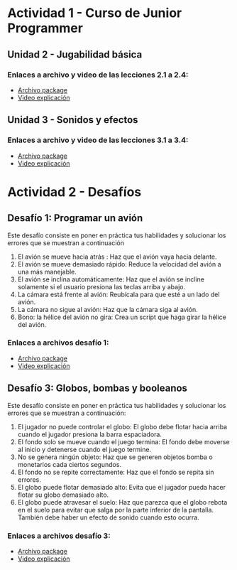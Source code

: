 # Actividad 1 - Curso de Junior Programmer

## Unidad 2 - Jugabilidad básica

### Enlaces a archivo y video de las lecciones 2.1 a 2.4:
- [Archivo package](https://github.com/Sergio473/CVU1R2/releases/Prototype)
- [Video explicación](https://drive.google.com/file/d/1DQsejDUuA8zs-x1nhNeTgW5EdP5WNdDK/view?usp=sharing)

## Unidad 3 - Sonidos y efectos

### Enlaces a archivo y video de las lecciones 3.1 a 3.4:
- [Archivo package](https://github.com/Sergio473/CVU1R2/releases/Prototype3)
- [Video explicación](https://drive.google.com/file/d/1FaLsA0AFhRHBucEqV3HWurF9vtgG9Sjn/view?usp=sharing)
    
# Actividad 2 - Desafíos

## Desafío 1: Programar un avión

Este desafío consiste en poner en práctica tus habilidades y solucionar los errores que se muestran a continuación 
1.	El avión se mueve hacia atrás : Haz que el avión vaya hacia delante. 
2.	El avión se mueve demasiado rápido: Reduce la velocidad del avión a una más manejable. 
3.	El avión se inclina automáticamente: Haz que el avión se incline solamente si el usuario presiona las teclas arriba y abajo. 
4.	La cámara está frente al avión: Reubícala para que esté a un lado del avión. 
5.	La cámara no sigue al avión: Haz que la cámara siga al avión. 
6.	Bono: la hélice del avión no gira: Crea un script que haga girar la hélice del avión.

### Enlaces a archivos desafío 1: 
- [Archivo package]()
- [Video explicación]()
  
## Desafío 3: Globos, bombas y booleanos

Este desafío consiste en poner en práctica tus habilidades y solucionar los errores que se muestran a continuación: 
1.	El jugador no puede controlar el globo: El globo debe flotar hacia arriba cuando el jugador presiona la barra espaciadora. 
2.	El fondo solo se mueve cuando el juego termina: El fondo debe moverse al inicio y detenerse cuando el juego termine. 
3.	No se genera ningún objeto: Haz que se generen objetos bomba o monetarios cada ciertos segundos. 
4.	El fondo no se repite correctamente: Haz que el fondo se repita sin errores. 
5.	El globo puede flotar demasiado alto: Evita que el jugador pueda hacer flotar su globo demasiado alto. 
6.	El globo puede atravesar el suelo: Haz que parezca que el globo rebota en el suelo para evitar que salga por la parte inferior de la pantalla. También debe haber un efecto de sonido cuando esto ocurra. 

### Enlaces a archivos desafío 3: 
- [Archivo package](https://github.com/Sergio473/CVU1R2/releases/Desafio3)
- [Video explicación](https://drive.google.com/file/d/1O4l99Fm32bypmiUoexypQTY0owZz4cO3/view?usp=sharing)
